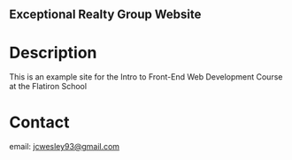 Exceptional Realty Group Website
---

# Description

This is an example site for the Intro to Front-End Web Development Course at the Flatiron School

# Contact
email: jcwesley93@gmail.com
